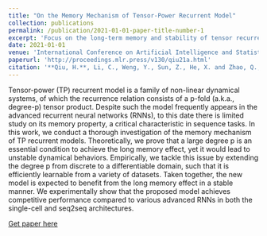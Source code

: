```yaml
---
title: "On the Memory Mechanism of Tensor-Power Recurrent Model"
collection: publications
permalink: /publication/2021-01-01-paper-title-number-1
excerpt: 'Focus on the long-term memory and stability of tensor recurrent model with developing a degree-differentiable model benefit from long-term effect in a stable manner, cooperate with RIKEN AIP Tensor Learning Team.'
date: 2021-01-01
venue: 'International Conference on Artificial Intelligence and Statistics'
paperurl: 'http://proceedings.mlr.press/v130/qiu21a.html'
citation: '**Qiu, H.**, Li, C., Weng, Y., Sun, Z., He, X. and Zhao, Q., 2021, March. On the Memory Mechanism of Tensor-Power Recurrent Models. In International Conference on Artificial Intelligence and Statistics (pp. 3682-3690). PMLR.'
---
```

Tensor-power (TP) recurrent model is a family of non-linear dynamical systems, of which the recurrence relation consists of a p-fold (a.k.a., degree-p) tensor product. Despite such the model frequently appears in the advanced recurrent neural networks (RNNs), to this date there is limited study on its memory property, a critical characteristic in sequence tasks. In this work, we conduct a thorough investigation of the memory mechanism of TP recurrent models. Theoretically, we prove that a large degree p is an essential condition to achieve the long memory effect, yet it would lead to unstable dynamical behaviors. Empirically, we tackle this issue by extending the degree p from discrete to a differentiable domain, such that it is efficiently learnable from a variety of datasets. Taken together, the new model is expected to benefit from the long memory effect in a stable manner. We experimentally show that the proposed model achieves competitive performance compared to various advanced RNNs in both the single-cell and seq2seq architectures.

[Get paper here](http://proceedings.mlr.press/v130/qiu21a.html)

